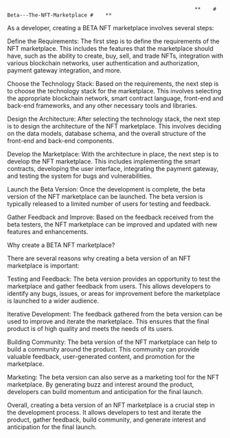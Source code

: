                                                                 **    # Beta---The-NFT-Marketplace #    **
                                                                 
As a developer, creating a BETA NFT marketplace involves several steps:

Define the Requirements: The first step is to define the requirements of the NFT marketplace. This includes the features that the marketplace should have, such as the ability to create, buy, sell, and trade NFTs, integration with various blockchain networks, user authentication and authorization, payment gateway integration, and more.

Choose the Technology Stack: Based on the requirements, the next step is to choose the technology stack for the marketplace. This involves selecting the appropriate blockchain network, smart contract language, front-end and back-end frameworks, and any other necessary tools and libraries.

Design the Architecture: After selecting the technology stack, the next step is to design the architecture of the NFT marketplace. This involves deciding on the data models, database schema, and the overall structure of the front-end and back-end components.

Develop the Marketplace: With the architecture in place, the next step is to develop the NFT marketplace. This includes implementing the smart contracts, developing the user interface, integrating the payment gateway, and testing the system for bugs and vulnerabilities.

Launch the Beta Version: Once the development is complete, the beta version of the NFT marketplace can be launched. The beta version is typically released to a limited number of users for testing and feedback.

Gather Feedback and Improve: Based on the feedback received from the beta testers, the NFT marketplace can be improved and updated with new features and enhancements.

Why create a BETA NFT marketplace?

There are several reasons why creating a beta version of an NFT marketplace is important:

Testing and Feedback: The beta version provides an opportunity to test the marketplace and gather feedback from users. This allows developers to identify any bugs, issues, or areas for improvement before the marketplace is launched to a wider audience.

Iterative Development: The feedback gathered from the beta version can be used to improve and iterate the marketplace. This ensures that the final product is of high quality and meets the needs of its users.

Building Community: The beta version of the NFT marketplace can help to build a community around the product. This community can provide valuable feedback, user-generated content, and promotion for the marketplace.

Marketing: The beta version can also serve as a marketing tool for the NFT marketplace. By generating buzz and interest around the product, developers can build momentum and anticipation for the final launch.

Overall, creating a beta version of an NFT marketplace is a crucial step in the development process. It allows developers to test and iterate the product, gather feedback, build community, and generate interest and anticipation for the final launch.
